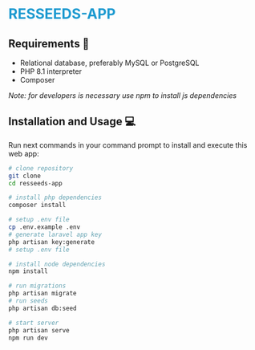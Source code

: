 <h1 style="color: #1d9ad0;">RESSEEDS-APP</h1>

## Requirements 📝

- Relational database, preferably MySQL or PostgreSQL
- PHP 8.1 interpreter
- Composer

<i>Note: for developers is necessary use npm to install js dependencies</i>

## Installation and Usage 💻

Run next commands in your command prompt to install and execute this web app:

```sh
# clone repository
git clone
cd resseeds-app

# install php dependencies
composer install

# setup .env file
cp .env.example .env
# generate laravel app key
php artisan key:generate
# setup .env file

# install node dependencies
npm install

# run migrations
php artisan migrate
# run seeds
php artisan db:seed

# start server
php artisan serve
npm run dev
```
